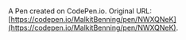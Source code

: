 # 

A Pen created on CodePen.io. Original URL: [https://codepen.io/MalkitBenning/pen/NWXQNeK](https://codepen.io/MalkitBenning/pen/NWXQNeK).

